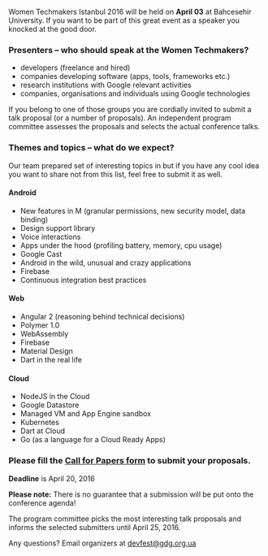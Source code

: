 Women Techmakers Istanbul 2016 will be held on **April 03** at Bahcesehir University. If you want to be part of this great event as a speaker you knocked at the good door.


### Presenters – who should speak at the Women Techmakers?

* developers (freelance and hired)
* companies developing software (apps, tools, frameworks etc.)
* research institutions with Google relevant activities
* companies, organisations and individuals using Google technologies

If you belong to one of those groups you are cordially invited to submit a talk proposal (or a number of proposals). An independent program committee assesses the proposals and selects the actual conference talks.<br/>


### Themes and topics – what do we expect?

Our team prepared set of interesting topics in but if you have any cool idea you want to share not from this list, feel free to submit it as well.

#### Android

* New features in M (granular permissions, new security model, data binding)
* Design support library
* Voice interactions
* Apps under the hood (profiling battery, memory, cpu usage)
* Google Cast 
* Android in the wild, unusual and crazy applications
* Firebase
* Continuous integration best practices
  

#### Web

* Angular 2 (reasoning behind technical decisions)
* Polymer 1.0
* WebAssembly
* Firebase
* Material Design
* Dart in the real life


#### Cloud

* NodeJS in the Cloud
* Google Datastore
* Managed VM and App Engine sandbox
* Kubernetes
* Dart at Cloud
* Go (as a language for a Cloud Ready Apps)


### Please fill the [Call for Papers form](https://docs.google.com/forms/d/1XRJgcAYZAfb3n-qTDqwSEq5qoqCiIq3KPXggUfFsyzU/viewform) to submit your proposals.

**Deadline** is April 20, 2016

**Please note:** There is no guarantee that a submission will be put onto the conference agenda!<br/>

The program committee picks the most interesting talk proposals and informs the selected submitters until April 25, 2016.<br/>

Any questions? Email organizers at [devfest@gdg.org.ua](mailto:info@gdgistanbul.com)
